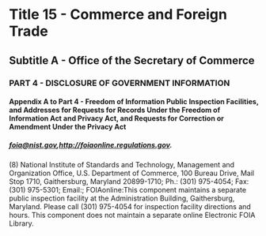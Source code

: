 
# Title 15 - Commerce and Foreign Trade
## Subtitle A - Office of the Secretary of Commerce
### PART 4 - DISCLOSURE OF GOVERNMENT INFORMATION
#### Appendix A to Part 4 - Freedom of Information Public Inspection Facilities, and Addresses for Requests for Records Under the Freedom of Information Act and Privacy Act, and Requests for Correction or Amendment Under the Privacy Act
##### foia@nist.gov,http://foiaonline.regulations.gov.

(8) National Institute of Standards and Technology, Management and Organization Office, U.S. Department of Commerce, 100 Bureau Drive, Mail Stop 1710, Gaithersburg, Maryland 20899-1710; Ph.: (301) 975-4054; Fax: (301) 975-5301; Email:; FOIAonline:This component maintains a separate public inspection facility at the Administration Building, Gaithersburg, Maryland. Please call (301) 975-4054 for inspection facility directions and hours. This component does not maintain a separate online Electronic FOIA Library.
